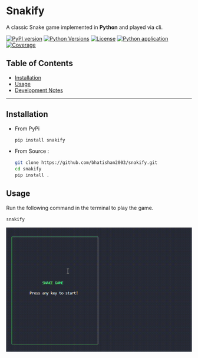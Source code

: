 # Snakify <!-- omit in toc -->

A classic Snake game implemented in **Python** and played via cli.

[![PyPI version](https://img.shields.io/pypi/v/snakify.svg?color=blue)](https://pypi.org/project/snakify/)
[![Python Versions](https://img.shields.io/pypi/pyversions/snakify.svg)](https://pypi.org/project/snakify/)
[![License](https://img.shields.io/github/license/bhatishan2003/snakify)](LICENSE)
[![Python application](https://github.com/bhatishan2003/snakify/actions/workflows/python-app.yml/badge.svg)](https://github.com/bhatishan2003/snakify/actions/workflows/python-app.yml)
[![Coverage](https://img.shields.io/codecov/c/github/bhatishan2003/snakify)](https://codecov.io/gh/bhatishan2003/snakify)

## Table of Contents <!-- omit in toc -->

-   [Installation](#installation)
-   [Usage](#usage)
-   [Development Notes](#development-notes)

---

## Installation

-   From PyPi

    ```bash
    pip install snakify
    ```

-   From Source :

    ```bash
    git clone https://github.com/bhatishan2003/snakify.git
    cd snakify
    pip install .
    ```

## Usage

Run the following command in the terminal to play the game.

```bash
snakify
```

![Snake Game Demo](assets/demo.gif)
